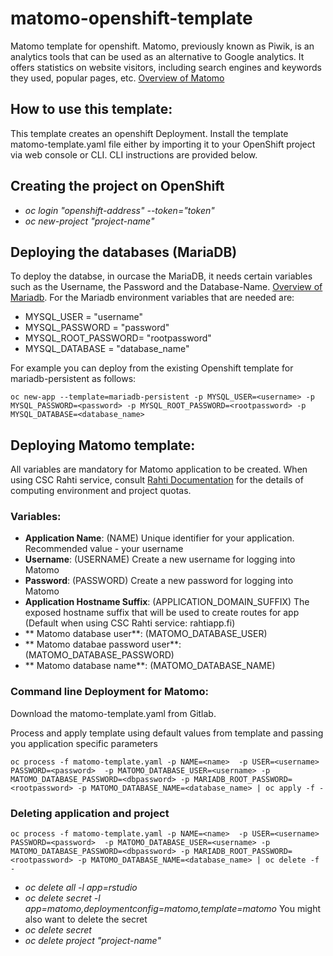 # matomo-openshift-template

Matomo template for openshift. Matomo, previously known as Piwik, is an analytics tools that can be used as an alternative to Google analytics. It offers statistics on website visitors, including search engines and keywords they used, popular pages, etc.
[Overview of Matomo](https://matomo.org/)

## How to use this template:

This template creates an openshift Deployment. Install the template matomo-template.yaml file either by importing it to your OpenShift project via web console or CLI. CLI instructions are provided below.

## Creating the project on OpenShift

* *oc login "openshift-address" --token="token"*
* *oc new-project "project-name"*

## Deploying the databases (MariaDB)
To deploy the databse, in ourcase the MariaDB, it needs certain variables such as the Username, the Password and the Database-Name.
[Overview of Mariadb](https://mariadb.org/).
For the Mariadb environment variables that are needed are: 

- MYSQL_USER = "username"
- MYSQL_PASSWORD = "password"
- MYSQL_ROOT_PASSWORD= "rootpassword"
- MYSQL_DATABASE = "database_name"



For example you can deploy from the existing Openshift template for mariadb-persistent as follows:
```
oc new-app --template=mariadb-persistent -p MYSQL_USER=<username> -p MYSQL_PASSWORD=<password> -p MYSQL_ROOT_PASSWORD=<rootpassword> -p MYSQL_DATABASE=<database_name>
```

## Deploying Matomo template:

All variables are mandatory for Matomo application to be created. When using CSC Rahti service, consult [Rahti Documentation](https://rahtiapp.fi/) for the details of computing environment and project quotas.

### Variables:
- **Application Name**: (NAME) Unique identifier for your application. Recommended value - your username
- **Username**: (USERNAME) Create a new username for logging into Matomo
- **Password**: (PASSWORD) Create a new password for logging into Matomo
- **Application Hostname Suffix**: (APPLICATION_DOMAIN_SUFFIX) The exposed hostname suffix that will be used to create routes for app (Default when using CSC Rahti service: rahtiapp.fi)
- ** Matomo database user**: (MATOMO_DATABASE_USER)
- ** Matomo databae password user**: (MATOMO_DATABASE_PASSWORD)
- ** Matomo database name**: (MATOMO_DATABASE_NAME)

### Command line Deployment for Matomo:

Download the matomo-template.yaml from Gitlab.


Process and apply template using default values from template and passing you application specific parameters
```
oc process -f matomo-template.yaml -p NAME=<name>  -p USER=<username> PASSWORD=<password>  -p MATOMO_DATABASE_USER=<username> -p MATOMO_DATABASE_PASSWORD=<dbpassword> -p MARIADB_ROOT_PASSWORD=<rootpassword> -p MATOMO_DATABASE_NAME=<database_name> | oc apply -f -

```


### Deleting application and project
```
oc process -f matomo-template.yaml -p NAME=<name>  -p USER=<username> PASSWORD=<password>  -p MATOMO_DATABASE_USER=<username> -p MATOMO_DATABASE_PASSWORD=<dbpassword> -p MARIADB_ROOT_PASSWORD=<rootpassword> -p MATOMO_DATABASE_NAME=<database_name> | oc delete -f -

```
* *oc delete all -l app=rstudio*
* *oc delete secret -l app=matomo,deploymentconfig=matomo,template=matomo*
You might also want to delete the secret 
* *oc delete secret <secret-name>*
* *oc delete project "project-name"*


